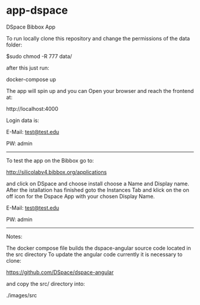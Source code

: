 # app-dspace
DSpace Bibbox App 

To run locally clone this repository and change the permissions of the data folder:

$sudo chmod -R 777 data/

after this just run:

docker-compose up 

The app will spin up and you can Open your browser and reach the frontend at: 

http://localhost:4000

Login data is:

E-Mail: test@test.edu

PW: admin

-------------------------------------------------------------------------------------------------------

To test the app on the Bibbox go to:

http://silicolabv4.bibbox.org/applications

and click on DSpace and choose install choose a Name and Display name. After the istallation has finished goto
the Instances Tab and klick on the on off icon for the Dspace App with your chosen Display Name.

E-Mail: test@test.edu

PW: admin

---------------------------------------------------------------------------------------------------------

Notes: 

The docker compose file builds the dspace-angular source code located in the src directory
To update the angular code currently it is necessary to clone:

https://github.com/DSpace/dspace-angular

and copy the src/ directory into:

./images/src

